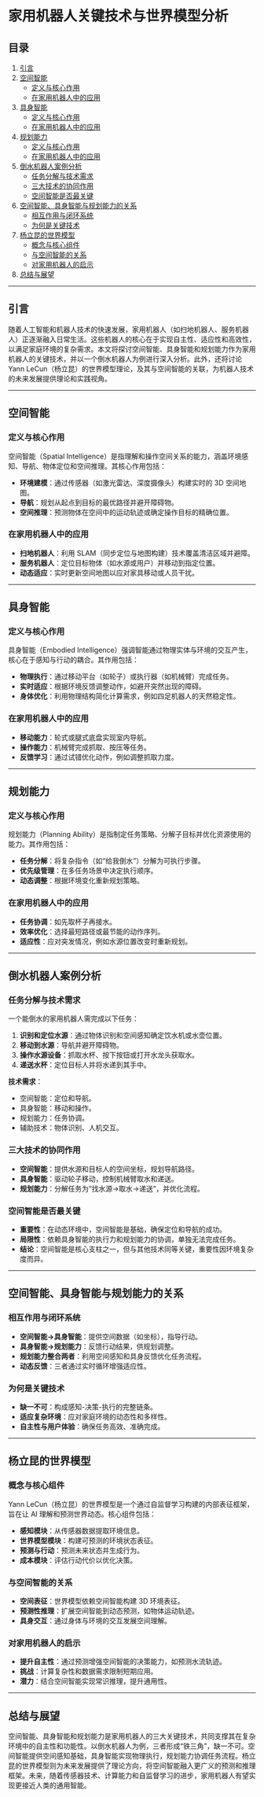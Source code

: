 # 家用机器人关键技术与世界模型分析

## 目录
1. [引言](#引言)
2. [空间智能](#空间智能)
   - [定义与核心作用](#定义与核心作用)
   - [在家用机器人中的应用](#在家用机器人中的应用)
3. [具身智能](#具身智能)
   - [定义与核心作用](#定义与核心作用-1)
   - [在家用机器人中的应用](#在家用机器人中的应用-1)
4. [规划能力](#规划能力)
   - [定义与核心作用](#定义与核心作用-2)
   - [在家用机器人中的应用](#在家用机器人中的应用-2)
5. [倒水机器人案例分析](#倒水机器人案例分析)
   - [任务分解与技术需求](#任务分解与技术需求)
   - [三大技术的协同作用](#三大技术的协同作用)
   - [空间智能是否最关键](#空间智能是否最关键)
6. [空间智能、具身智能与规划能力的关系](#空间智能具身智能与规划能力的关系)
   - [相互作用与闭环系统](#相互作用与闭环系统)
   - [为何是关键技术](#为何是关键技术)
7. [杨立昆的世界模型](#杨立昆的世界模型)
   - [概念与核心组件](#概念与核心组件)
   - [与空间智能的关系](#与空间智能的关系)
   - [对家用机器人的启示](#对家用机器人的启示)
8. [总结与展望](#总结与展望)

---

## 引言
随着人工智能和机器人技术的快速发展，家用机器人（如扫地机器人、服务机器人）正逐渐融入日常生活。这些机器人的核心在于实现自主性、适应性和高效性，以满足家庭环境的复杂需求。本文将探讨空间智能、具身智能和规划能力作为家用机器人的关键技术，并以一个倒水机器人为例进行深入分析。此外，还将讨论 Yann LeCun（杨立昆）的世界模型理论，及其与空间智能的关联，为机器人技术的未来发展提供理论和实践视角。

---

## 空间智能

### 定义与核心作用
空间智能（Spatial Intelligence）是指理解和操作空间关系的能力，涵盖环境感知、导航、物体定位和空间推理。其核心作用包括：
- **环境建模**：通过传感器（如激光雷达、深度摄像头）构建实时的 3D 空间地图。
- **导航**：规划从起点到目标的最优路径并避开障碍物。
- **空间推理**：预测物体在空间中的运动轨迹或确定操作目标的精确位置。

### 在家用机器人中的应用
- **扫地机器人**：利用 SLAM（同步定位与地图构建）技术覆盖清洁区域并避障。
- **服务机器人**：定位目标物体（如水源或用户）并移动到指定位置。
- **动态适应**：实时更新空间地图以应对家具移动或人员干扰。

---

## 具身智能

### 定义与核心作用
具身智能（Embodied Intelligence）强调智能通过物理实体与环境的交互产生，核心在于感知与行动的耦合。其作用包括：
- **物理执行**：通过移动平台（如轮子）或执行器（如机械臂）完成任务。
- **实时适应**：根据环境反馈调整动作，如避开突然出现的障碍。
- **身体优化**：利用物理结构简化计算需求，例如四足机器人的天然稳定性。

### 在家用机器人中的应用
- **移动能力**：轮式或腿式底盘实现室内导航。
- **操作能力**：机械臂完成抓取、按压等任务。
- **反馈学习**：通过试错优化动作，例如调整抓取力度。

---

## 规划能力

### 定义与核心作用
规划能力（Planning Ability）是指制定任务策略、分解子目标并优化资源使用的能力。其作用包括：
- **任务分解**：将复杂指令（如“给我倒水”）分解为可执行步骤。
- **优先级管理**：在多任务场景中决定执行顺序。
- **动态调整**：根据环境变化重新规划策略。

### 在家用机器人中的应用
- **任务协调**：如先取杯子再接水。
- **效率优化**：选择最短路径或最节能的动作序列。
- **适应性**：应对突发情况，例如水源位置改变时重新规划。

---

## 倒水机器人案例分析

### 任务分解与技术需求
一个能倒水的家用机器人需完成以下任务：
1. **识别和定位水源**：通过物体识别和空间感知确定饮水机或水壶位置。
2. **移动到水源**：导航并避开障碍物。
3. **操作水源设备**：抓取水杯、按下按钮或打开水龙头获取水。
4. **递送水杯**：定位目标人并将水递到其手中。

**技术需求**：
- 空间智能：定位和导航。
- 具身智能：移动和操作。
- 规划能力：任务协调。
- 辅助技术：物体识别、人机交互。

### 三大技术的协同作用
- **空间智能**：提供水源和目标人的空间坐标，规划导航路径。
- **具身智能**：驱动轮子移动，控制机械臂取水和递送。
- **规划能力**：分解任务为“找水源→取水→递送”，并优化流程。

### 空间智能是否最关键
- **重要性**：在动态环境中，空间智能是基础，确保定位和导航的成功。
- **局限性**：依赖具身智能的执行力和规划能力的协调，单独无法完成任务。
- **结论**：空间智能是核心支柱之一，但与其他技术同等关键，重要性因环境复杂度而异。

---

## 空间智能、具身智能与规划能力的关系

### 相互作用与闭环系统
- **空间智能→具身智能**：提供空间数据（如坐标），指导行动。
- **具身智能→规划能力**：反馈行动结果，供规划调整。
- **规划能力整合两者**：利用空间感知和具身反馈优化任务流程。
- **动态反馈**：三者通过实时循环增强适应性。

### 为何是关键技术
- **缺一不可**：构成感知-决策-执行的完整链条。
- **适应复杂环境**：应对家庭环境的动态性和多样性。
- **自主性与用户体验**：确保任务高效、准确完成。

---

## 杨立昆的世界模型

### 概念与核心组件
Yann LeCun（杨立昆）的世界模型是一个通过自监督学习构建的内部表征框架，旨在让 AI 理解和预测世界动态。核心组件包括：
- **感知模块**：从传感器数据提取环境信息。
- **世界模型模块**：构建可预测的环境状态表征。
- **预测与行动**：预测未来状态并生成行为。
- **成本模块**：评估行动代价以优化决策。

### 与空间智能的关系
- **空间表征**：世界模型依赖空间智能构建 3D 环境表征。
- **预测性推理**：扩展空间智能到动态预测，如物体运动轨迹。
- **具身交互**：通过身体与环境的交互发展空间理解。

### 对家用机器人的启示
- **提升自主性**：通过预测增强空间智能的决策能力，如预测水流轨迹。
- **挑战**：计算复杂性和数据需求限制短期应用。
- **潜力**：结合空间智能实现常识推理，提升通用性。

---

## 总结与展望
空间智能、具身智能和规划能力是家用机器人的三大关键技术，共同支撑其在复杂环境中的自主性和功能性。以倒水机器人为例，三者形成“铁三角”，缺一不可。空间智能提供空间感知基础，具身智能实现物理执行，规划能力协调任务流程。杨立昆的世界模型则为未来发展提供了理论方向，将空间智能融入更广义的预测和推理框架。未来，随着传感器技术、计算能力和自监督学习的进步，家用机器人有望实现更接近人类的通用智能。
